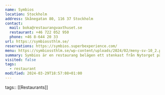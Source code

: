 ```yaml
---
name: Symbios
location: Stockholm
address: Skånegatan 80, 116 37 Stockholm
contact:
  mail: boka@restaurangvaxthuset.se
  restaurant: +46 722 052 950
  phone: +46 8-644 20 33
url: https://symbiossthlm.se/
reservations: https://symbios.superbexperience.com/
menu: https://symbiossthlm.se/wp-content/uploads/2024/02/meny-sv-10_2.pdf
summary: Symbios är en restaurang belägen ett stenkast från Nytorget på Södermalm i Stockholm. I köket lagas modern europeisk mat med noggrant utvalda råvaror, alltid efter säsong.
visited: false
tags:
  - restaurant
modified: 2024-03-29T18:57:08+01:00
---
```

tags:: [[Restaurants]]